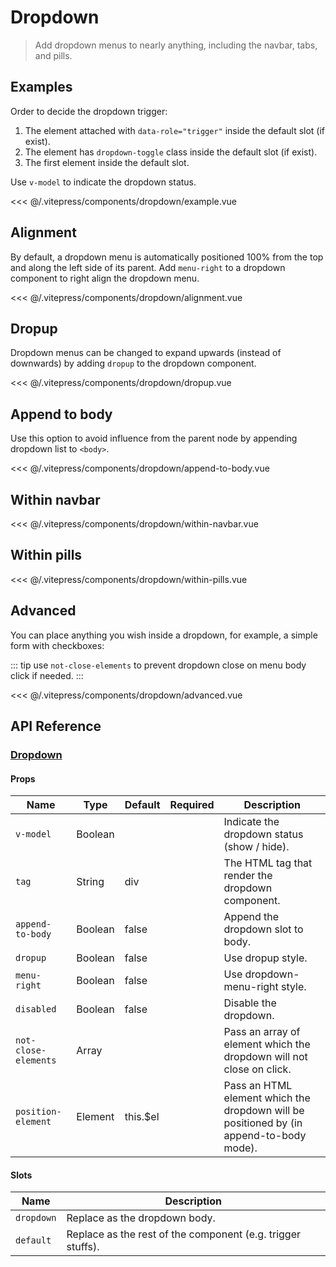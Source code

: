 # Dropdown

> Add dropdown menus to nearly anything, including the navbar, tabs, and pills.

## Examples

Order to decide the dropdown trigger:

1. The element attached with `data-role="trigger"` inside the default slot (if exist).
1. The element has `dropdown-toggle` class inside the default slot (if exist).
2. The first element inside the default slot.

Use `v-model` to indicate the dropdown status.

<DemoWrapper><dropdown-example/></DemoWrapper>

<<< @/.vitepress/components/dropdown/example.vue

## Alignment

By default, a dropdown menu is automatically positioned 100% from the top and along the left side of its parent. Add `menu-right` to a dropdown component to right align the dropdown menu.

<DemoWrapper><dropdown-alignment/></DemoWrapper>

<<< @/.vitepress/components/dropdown/alignment.vue

## Dropup

Dropdown menus can be changed to expand upwards (instead of downwards) by adding `dropup` to the dropdown component.

<DemoWrapper><dropdown-dropup/></DemoWrapper>

<<< @/.vitepress/components/dropdown/dropup.vue

## Append to body

Use this option to avoid influence from the parent node by appending dropdown list to `<body>`.

<DemoWrapper><dropdown-append-to-body/></DemoWrapper>

<<< @/.vitepress/components/dropdown/append-to-body.vue

## Within navbar

<DemoWrapper><dropdown-within-navbar/></DemoWrapper>

<<< @/.vitepress/components/dropdown/within-navbar.vue

## Within pills

<DemoWrapper><dropdown-within-pills/></DemoWrapper>

<<< @/.vitepress/components/dropdown/within-pills.vue

## Advanced

You can place anything you wish inside a dropdown, for example, a simple form with checkboxes:

::: tip
use `not-close-elements` to prevent dropdown close on menu body click if needed.
:::

<DemoWrapper><dropdown-advanced/></DemoWrapper>

<<< @/.vitepress/components/dropdown/advanced.vue


## API Reference

### [Dropdown](https://github.com/suralabs/vancedvue/blob/1.x/src/components/dropdown/Dropdown.vue)

#### Props

| Name                 | Type    | Default  | Required | Description                                                                             |
|----------------------|---------|----------|----------|-----------------------------------------------------------------------------------------|
| `v-model`            | Boolean |          |          | Indicate the dropdown status (show / hide).                                             |
| `tag`                | String  | div      |          | The HTML tag that render the dropdown component.                                        |
| `append-to-body`     | Boolean | false    |          | Append the dropdown slot to body.                                                       |
| `dropup`             | Boolean | false    |          | Use dropup style.                                                                       |
| `menu-right`         | Boolean | false    |          | Use dropdown-menu-right style.                                                          |
| `disabled`           | Boolean | false    |          | Disable the dropdown.                                                                   |
| `not-close-elements` | Array   |          |          | Pass an array of element which the dropdown will not close on click.                    |
| `position-element`   | Element | this.$el |          | Pass an HTML element which the dropdown will be positioned by (in append-to-body mode). |

#### Slots

| Name       | Description                                                 |
|------------|-------------------------------------------------------------|
| `dropdown` | Replace as the dropdown body.                               |
| `default`  | Replace as the rest of the component (e.g. trigger stuffs). |

